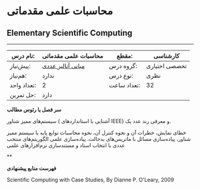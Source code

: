 # محاسبات علمی مقدماتی
## Elementary Scientific Computing
_______________________________________________________________________________
| نام درس:    | محاسبات علمی مقدماتی                                                  | مقطع:       | کارشناسی      |
| ----------- | --------------------------------------------------------------------- | ----------- | ------------- |
| پیش‌نیاز:   | [مبانی آنالیز عددی](../mandatory/Foundation-of-Numerical-Analysis.md) | گروه درس:   | تخصصی اختیاری |
| هم‌نیاز:    | ندارد                                                                 | نوع درس:    | نظری          |
| تعداد واحد: | 2                                                                     | تعداد ساعت: | 32            |
| حل تمرین:   |  دارد                                                                 |             |               |

**سر فصل یا رئوس مطالب**

سیستم‌های ممیز شناور ( آشنایی با استانداردهای IEEE) و معرفی رند عدد یک.

خطای نمایش، خطرات آن و نحوه کنترل آن، نحوه محاسبات توابع پایه با سیستم ممیز شناور، پیاده‌سازی مسائل با ماتریس‌های بدحالت، پیاده‌سازی علمی الگوریتم‌های منتخب عددی با انتخاب استاد و مستندسازی نرم‌افزارهای علمی

**

**فهرست منابع پیشنهادی**

Scientific Computing with Case Studies, By Dianne P. O'Leary, 2009
